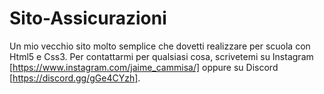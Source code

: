# Sito-Assicurazioni
Un mio vecchio sito molto semplice che dovetti realizzare per scuola con Html5 e Css3. Per contattarmi per qualsiasi cosa, scrivetemi su Instagram [https://www.instagram.com/jaime_cammisa/] oppure su Discord [https://discord.gg/gGe4CYzh].
